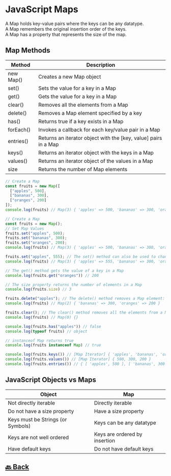 <h1>JavaScript Maps</h1>

A Map holds key-value pairs where the keys can be any datatype. </br>
A Map remembers the original insertion order of the keys. </br>
A Map has a property that represents the size of the map. </br>

<h2>Map Methods</h2>

| Method    | Description                                                     |
| --------- | --------------------------------------------------------------- |
| new Map() | Creates a new Map object                                        |
| set()     | Sets the value for a key in a Map                               |
| get()     | Gets the value for a key in a Map                               |
| clear()   | Removes all the elements from a Map                             |
| delete()  | Removes a Map element specified by a key                        |
| has()     | Returns true if a key exists in a Map                           |
| forEach() | Invokes a callback for each key/value pair in a Map             |
| entries() | Returns an iterator object with the [key, value] pairs in a Map |
| keys()    | Returns an iterator object with the keys in a Map               |
| values()  | Returns an iterator object of the values in a Map               |
| size      | Returns the number of Map elements                              |

```javascript
// Create a Map
const fruits = new Map([
  ["apples", 500],
  ["bananas", 300],
  ["oranges", 200]
]);
console.log(fruits) // Map(3) { 'apples' => 500, 'bananas' => 300, 'oranges' => 200 }

// Create a Map
const fruits = new Map();
// Set Map Values
fruits.set("apples", 500);
fruits.set("bananas", 300);
fruits.set("oranges", 200);
console.log(fruits) // Map(3) { 'apples' => 500, 'bananas' => 300, 'oranges' => 200 }

fruits.set("apples", 555); // The set() method can also be used to change existing Map values:
console.log(fruits) // Map(3) { 'apples' => 555, 'bananas' => 300, 'oranges' => 200 }

// The get() method gets the value of a key in a Map
console.log(fruits.get("oranges")) // 200

// The size property returns the number of elements in a Map
console.log(fruits.size) // 3

fruits.delete("apples"); // The delete() method removes a Map element:
console.log(fruits) // Map(2) { 'bananas' => 300, 'oranges' => 200 }

fruits.clear(); // The clear() method removes all the elements from a Map
console.log(fruits) // Map(0) {}

console.log(fruits.has("apples")) // false
console.log(typeof fruits) // object

// instanceof Map returns true
console.log(fruits instanceof Map) // true

console.log(fruits.keys()) // [Map Iterator] { 'apples', 'bananas', 'oranges' }
console.log(fruits.values()) // [Map Iterator] { 500, 300, 200 }
console.log(fruits.entries()) // { [ 'apples', 500 ], [ 'bananas', 300 ], [ 'oranges', 200 ] }
```

<h2>JavaScript Objects vs Maps</h2>

| Object                            | Map                           |
| --------------------------------- | ----------------------------- |
| Not directly iterable             | Directly iterable             |
| Do not have a size property       | Have a size property          |
| Keys must be Strings (or Symbols) | Keys can be any datatype      |
| Keys are not well ordered         | Keys are ordered by insertion |
| Have default keys                 | Do not have default keys      |


<h2><a href="https://github.com/sanjay9616/JavaScript/blob/master/JavaScript-Tutorial/Data-Types/Object.md"> 🔙 Back</a></h2>